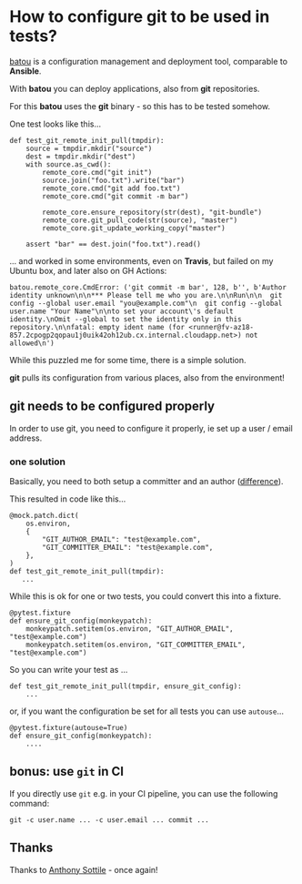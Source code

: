 # How to configure git to be used in tests?

[batou](https://batou.readthedocs.io/en/stable/) is a configuration management and deployment tool,
comparable to **Ansible**.

With **batou** you can deploy applications, also from **git** repositories.

For this **batou** uses the **git** binary - so this has to be tested somehow.

One test looks like this...
```
def test_git_remote_init_pull(tmpdir):
    source = tmpdir.mkdir("source")
    dest = tmpdir.mkdir("dest")
    with source.as_cwd():
        remote_core.cmd("git init")
        source.join("foo.txt").write("bar")
        remote_core.cmd("git add foo.txt")
        remote_core.cmd("git commit -m bar")

        remote_core.ensure_repository(str(dest), "git-bundle")
        remote_core.git_pull_code(str(source), "master")
        remote_core.git_update_working_copy("master")

    assert "bar" == dest.join("foo.txt").read()
```

... and worked in some environments,
even on **Travis**,
but failed on my Ubuntu box, and later also on GH Actions:

```
batou.remote_core.CmdError: ('git commit -m bar', 128, b'', b'Author identity unknown\n\n*** Please tell me who you are.\n\nRun\n\n  git config --global user.email "you@example.com"\n  git config --global user.name "Your Name"\n\nto set your account\'s default identity.\nOmit --global to set the identity only in this repository.\n\nfatal: empty ident name (for <runner@fv-az18-857.2cpogp2qopau1j0uik42oh12ub.cx.internal.cloudapp.net>) not allowed\n')
```

While this puzzled me for some time,
there is a simple solution.

**git** pulls its configuration from various places,
also from the environment!

## git needs to be configured properly

In order to use git, you need to configure it properly, ie set up a user / email address.

### one solution

Basically, you need to both setup a committer and an author ([difference](https://stackoverflow.com/q/18750808/672833)).

This resulted in code like this...

```
@mock.patch.dict(
    os.environ,
    {
        "GIT_AUTHOR_EMAIL": "test@example.com",
        "GIT_COMMITTER_EMAIL": "test@example.com",
    },
)
def test_git_remote_init_pull(tmpdir):
   ...
```

While this is ok for one or two tests, you could convert this into a fixture.

```
@pytest.fixture
def ensure_git_config(monkeypatch):
    monkeypatch.setitem(os.environ, "GIT_AUTHOR_EMAIL", "test@example.com")
    monkeypatch.setitem(os.environ, "GIT_COMMITTER_EMAIL", "test@example.com")
```

So you can write your test as ...

```
def test_git_remote_init_pull(tmpdir, ensure_git_config):
    ...
```

or, if you want the configuration be set for all tests you can use `autouse`...

```
@pytest.fixture(autouse=True)
def ensure_git_config(monkeypatch):
    ....
```

## bonus: use `git` in CI

If you directly use `git` e.g. in your CI pipeline,
you can use the following command:

```
git -c user.name ... -c user.email ... commit ...
```

## Thanks

Thanks to [Anthony Sottile](https://twitter.com/codewithanthony/status/1327661351230050304) - once again! 

